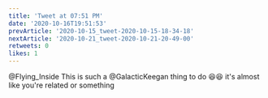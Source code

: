 ```yaml
---
title: 'Tweet at 07:51 PM'
date: '2020-10-16T19:51:53'
prevArticle: '2020-10-15_tweet-2020-10-15-18-34-18'
nextArticle: '2020-10-21_tweet-2020-10-21-20-49-00'
retweets: 0
likes: 1
---
```

@Flying_Inside This is such a @GalacticKeegan  thing to do 😆😆 it's almost like you're related or something